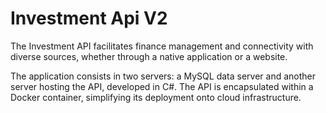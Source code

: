 # Investment Api V2


The Investment API facilitates finance management and connectivity with diverse sources, whether through a native application or a website.

The application consists in two servers: a MySQL data server and another server hosting the API, developed in C#. The API is encapsulated within a Docker container, simplifying its deployment onto cloud infrastructure.
